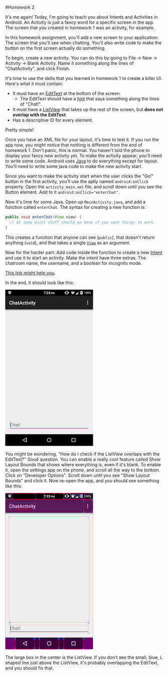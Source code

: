 #Homework 2

It's me again!  Today, I'm going to teach you about Intents and Activities in Android.  An Activity is just a fancy word for a specific screen in the app.  The screen that you created in homework 1 was an activity, for example.

In this homework assignment, you'll add a new screen to your application: The screen that you'll see when chatting.  You'll also write code to make the button on the first screen actually do something.

To begin, create a new activity.  You can do this by going to File -> New -> Activity -> Blank Activity.  Name it something along the lines of "ChatActivity", and click Finish.

It's time to use the skills that you learned in homework 1 to create a killer UI.  Here's what it must contain:

* It must have an [EditText](https://developer.android.com/reference/android/widget/EditText.html) at the bottom of the screen.
  * The EditText should have a [hint](https://developer.android.com/reference/android/widget/TextView.html#attr_android:hint) that says something along the lines of "Chat!".
* It must have a [ListView](https://developer.android.com/reference/android/widget/ListView.html) that takes up the rest of the screen, but __does not overlap with the EditText__.
* Has a descriptive ID for every element.

Pretty simple!

Once you have an XML file for your layout, it's time to test it.  If you run the app now, you might notice that nothing is different from the end of homework 1.  Don't panic, this is normal.  You haven't told the phone to display your fancy new activity yet.  To make the activity appear, you'll need to write some code.  Android uses [Java](https://en.wikipedia.org/wiki/Java_%28programming_language%29) to do everything except for layout.  You'll need to write some java code to make the new activity start.

Since you want to make the activity start when the user clicks the "Go!" button in the first activity, you'll use the aptly named `android:onClick` property.  Open the `activity_main.xml` file, and scroll down until you see the Button element.  Add to it `android:onClick="enterChat"`.

Now it's time for some Java.  Open up `MainActivity.java`, and add a function called `enterChat`.  The syntax for creating a new function is:

```java
public void enterChat(View view) {
  // At some point stuff should go here if you want things to work.
}
```

This creates a function that anyone can see (`public`), that doesn't return anything (`void`), and that takes a single [`View`](https://developer.android.com/reference/android/view/View.html) as an argument.

Now for the harder part: Add code inside the function to create a new [Intent](https://developer.android.com/reference/android/content/Intent.html) and use it to start an activity.  Make the intent have three extras: The chatroom name, the username, and a boolean for incognito mode.

[This link might help you](https://developer.android.com/training/basics/firstapp/starting-activity.html).

In the end, it should look like this:

![Image of what it should look like](Images/chat2.png)

You might be wondering, "How do I check if the ListView overlaps with the EditText?"  Good question.  You can enable a really cool feature called Show Layout Bounds that shows where everything is, even if it's blank.  To enable it, open the settings app on the phone, and scroll all the way to the bottom.  Click on "Developer Options".  Scroll down until you see "Show Layout Bounds" and click it.  Now re-open the app, and you should see something like this:

![Image of what it should look like with layout bounds](Images/chat3.png)

The large box in the center is the ListView.  If you don't see the small, blue, L shaped line just above the ListView, it's probably overlapping the EditText, and you should fix that.

